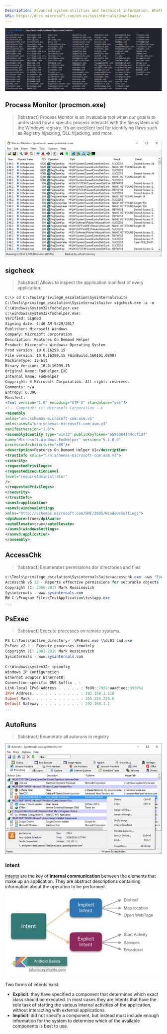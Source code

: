 ```yaml
---
Description: Advanced system utilities and technical information. Whether you’re an IT Pro or a developer, you’ll find Sysinternals utilities to help you manage, troubleshoot and diagnose your Windows systems and applications.
URL: https://docs.microsoft.com/en-us/sysinternals/downloads/
---
```


![](../../zzz_res/attachments/sysinternals.png)

## Process Monitor (procmon.exe)

>[!abstract]
>Process Monitor is an invaluable tool when our goal is to understand how a specific process interacts with the file system and the Windows registry. It’s an excellent tool for identifying flaws such as Registry hijacking, DLL hijacking, and more.

![|900](../../zzz_res/attachments/procmon.png)

## sigcheck

>[!abstract]
>Allows to inspect the application manifest of every application.

```xml
C:\> cd C:\Tools\privilege_escalation\SysinternalsSuite
C:\Tools\privilege_escalation\SysinternalsSuite> sigcheck.exe -a -m
C:\Windows\System32\fodhelper.exe
c:\windows\system32\fodhelper.exe:
Verified: Signed
Signing date: 4:40 AM 9/29/2017
Publisher: Microsoft Windows
Company: Microsoft Corporation
Description: Features On Demand Helper
Product: Microsoft« Windows« Operating System
Prod version: 10.0.16299.15
File version: 10.0.16299.15 (WinBuild.160101.0800)
MachineType: 32-bit
Binary Version: 10.0.16299.15
Original Name: FodHelper.EXE
Internal Name: FodHelper
Copyright: ® Microsoft Corporation. All rights reserved.
Comments: n/a
Entropy: 6.306
Manifest:
<?xml version="1.0" encoding="UTF-8" standalone="yes"?>
<!-- Copyright (c) Microsoft Corporation -->
<assembly
xmlns="urn:schemas-microsoft-com:asm.v1"
xmlns:asmv3="urn:schemas-microsoft-com:asm.v3"
manifestVersion="1.0">
<assemblyIdentity type="win32" publicKeyToken="6595b64144ccf1df"
name="Microsoft.Windows.FodHelper" version="5.1.0.0"
processorArchitecture="x86"/>
<description>Features On Demand Helper UI</description>
<trustInfo xmlns="urn:schemas-microsoft-com:asm.v3">
<security>
<requestedPrivileges>
<requestedExecutionLevel
level="requireAdministrator"
/>
</requestedPrivileges>
</security>
</trustInfo>
<asmv3:application>
<asmv3:windowsSettings
xmlns="http://schemas.microsoft.com/SMI/2005/WindowsSettings">
<dpiAware>true</dpiAware>
<autoElevate>true</autoElevate>
</asmv3:windowsSettings>
</asmv3:application>
</assembly>
```

## AccessChk

>[!abstract]
>Enumerates permissions dor directories and files

```powershell
c:\Tools\privilege_escalation\SysinternalsSuite>accesschk.exe -uws "Everyone" "C:\Program Files"
Accesschk v6.12 - Reports effective permissions for securable objects
Copyright (C) 2006-2017 Mark Russinovich
Sysinternals - www.sysinternals.com
RW C:\Program Files\TestApplication\testapp.exe
...
```

## PsExec

>[!abstract]
>Execute processes on remote systems.

```powershell
PS C:\Tools\active_directory> .\PsExec.exe \\dc01 cmd.exe
PsExec v2.2 - Execute processes remotely
Copyright (C) 2001-2016 Mark Russinovich
Sysinternals - www.sysinternals.com

C:\Windows\system32> ipconfig
Windows IP Configuration
Ethernet adapter Ethernet0:
Connection-specific DNS Suffix . :
Link-local IPv6 Address . . . . . : fe80::7959:aaad:eec:3969%2
IPv4 Address. . . . . . . . . . . : 192.168.1.110
Subnet Mask . . . . . . . . . . . : 255.255.255.0
Default Gateway . . . . . . . . . : 192.168.1.1
...
```

## AutoRuns

>[!abstract]
>Enumerate all autoruns in registry

![](../../zzz_res/attachments/AutoRuns.png)

### Intent

[Intents](https://developer.android.com/reference/android/content/Intent) are the key of **internal communication** between the elements that make up an application. They are abstract descriptions containing information about the operation to be performed.
![|800](../../zzz_res/attachments/intents.png)

Two forms of intents exist:
- **Explicit**: they have specified a component that determines which exact class should be executed. In most cases they are intents that have the sole task of starting the various internal activities of the application, without interacting with external applications.
- **Implicit**: did not specify a component, but instead must include enough information for the system to determine which of the available components is best to use.